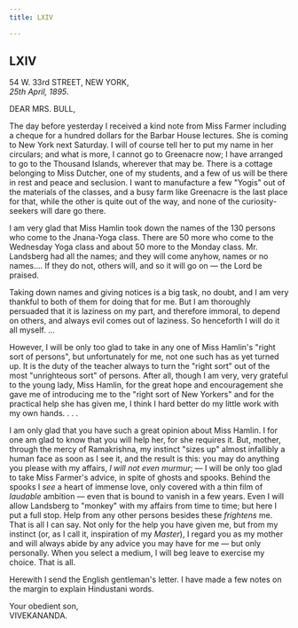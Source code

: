 ```yaml
---
title: LXIV

---
```





  

  


## LXIV

54 W. 33rd STREET, NEW YORK,  
*25th April, 1895*.

DEAR MRS. BULL,

The day before yesterday I received a kind note from Miss Farmer
including a cheque for a hundred dollars for the Barbar House lectures.
She is coming to New York next Saturday. I will of course tell her to
put my name in her circulars; and what is more, I cannot go to Greenacre
now; I have arranged to go to the Thousand Islands, wherever that may
be. There is a cottage belonging to Miss Dutcher, one of my students,
and a few of us will be there in rest and peace and seclusion. I want to
manufacture a few "Yogis" out of the materials of the classes, and a
busy farm like Greenacre is the last place for that, while the other is
quite out of the way, and none of the curiosity-seekers will dare go
there.

I am very glad that Miss Hamlin took down the names of the 130 persons
who come to the Jnana-Yoga class. There are 50 more who come to the
Wednesday Yoga class and about 50 more to the Monday class. Mr.
Landsberg had all the names; and they will come anyhow, names or no
names.... If they do not, others will, and so it will go on — the Lord
be praised.

Taking down names and giving notices is a big task, no doubt, and I am
very thankful to both of them for doing that for me. But I am thoroughly
persuaded that it is laziness on my part, and therefore immoral, to
depend on others, and always evil comes out of laziness. So henceforth I
will do it all myself. ...

However, I will be only too glad to take in any one of Miss Hamlin's
"right sort of persons", but unfortunately for me, not one such has as
yet turned up. It is the duty of the teacher always to turn the "right
sort" out of the most "unrighteous sort" of persons. After all, though I
am very, very grateful to the young lady, Miss Hamlin, for the great
hope and encouragement she gave me of introducing me to the "right sort
of New Yorkers" and for the practical help she has given me, I think I
hard better do my little work with my own hands. . . .

I am only glad that you have such a great opinion about Miss Hamlin. I
for one am glad to know that you will help her, for she requires it.
But, mother, through the mercy of Ramakrishna, my instinct "sizes up"
almost infallibly a human face as soon as I see it, and the result is
this: you may do anything you please with my affairs, *I will not even
murmur*; — I will be only too glad to take Miss Farmer's advice, in
spite of ghosts and spooks. Behind the spooks I *see* a heart of immense
love, only covered with a thin film of *laudable* ambition — even that
is bound to vanish in a few years. Even I will allow Landsberg to
"monkey" with my affairs from time to time; but here I put a full stop.
Help from any other persons besides these *frightens* me. That is all I
can say. Not only for the help you have given me, but from my instinct
(or, as I call it, inspiration of my *Master*), I regard you as my
mother and will always abide by any advice you may have for me — but
only personally. When you select a medium, I will beg leave to exercise
my choice. That is all.

Herewith I send the English gentleman's letter. I have made a few notes
on the margin to explain Hindustani words.

Your obedient son,  
VIVEKANANDA.


